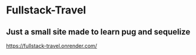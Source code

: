 # Fullstack-Travel
Just a small site made to learn pug and sequelize
--- 
https://fullstack-travel.onrender.com/
